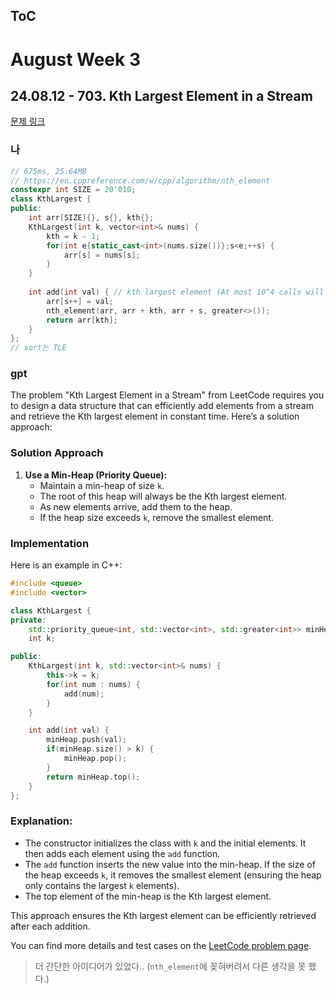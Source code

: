 ## ToC

# August Week 3
## 24.08.12 - 703. Kth Largest Element in a Stream
[문제 링크](https://leetcode.com/problems/kth-largest-element-in-a-stream/description/)

### 나
```cpp
// 675ms, 25.64MB
// https://en.cppreference.com/w/cpp/algorithm/nth_element
constexpr int SIZE = 20'010;
class KthLargest {
public:
    int arr[SIZE]{}, s{}, kth{};
    KthLargest(int k, vector<int>& nums) {
        kth = k - 1;
        for(int e{static_cast<int>(nums.size())};s<e;++s) {
            arr[s] = nums[s];
        }
    }
    
    int add(int val) { // kth largest element (At most 10^4 calls will be made to add.)
        arr[s++] = val;
        nth_element(arr, arr + kth, arr + s, greater<>());
        return arr[kth];
    }
};
// sort는 TLE
```

### gpt
The problem "Kth Largest Element in a Stream" from LeetCode requires you to design a data structure that can efficiently add elements from a stream and retrieve the Kth largest element in constant time. Here’s a solution approach:

<h3> Solution Approach </h3>

1. **Use a Min-Heap (Priority Queue):**
   - Maintain a min-heap of size `k`.
   - The root of this heap will always be the Kth largest element.
   - As new elements arrive, add them to the heap.
   - If the heap size exceeds `k`, remove the smallest element.

<h3> Implementation </h3>

Here is an example in C++:

```cpp
#include <queue>
#include <vector>

class KthLargest {
private:
    std::priority_queue<int, std::vector<int>, std::greater<int>> minHeap;
    int k;

public:
    KthLargest(int k, std::vector<int>& nums) {
        this->k = k;
        for(int num : nums) {
            add(num);
        }
    }

    int add(int val) {
        minHeap.push(val);
        if(minHeap.size() > k) {
            minHeap.pop();
        }
        return minHeap.top();
    }
};
```

<h3> Explanation: </h3>

- The constructor initializes the class with `k` and the initial elements. It then adds each element using the `add` function.
- The `add` function inserts the new value into the min-heap. If the size of the heap exceeds `k`, it removes the smallest element (ensuring the heap only contains the largest `k` elements).
- The top element of the min-heap is the Kth largest element.

This approach ensures the Kth largest element can be efficiently retrieved after each addition.

You can find more details and test cases on the [LeetCode problem page](https://leetcode.com/problems/kth-largest-element-in-a-stream/).

> 더 간단한 아이디어가 있었다.. (`nth_element`에 꽂혀버려서 다른 생각을 못 했다.)

